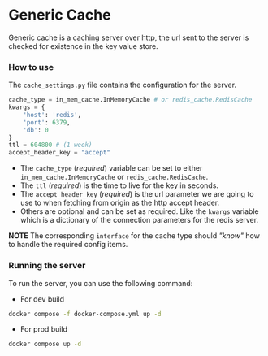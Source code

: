 # Generic Cache
Generic cache is a caching server over http, the url sent to the server is checked for existence in the 
key value store.

### How to use
The `cache_settings.py` file contains the configuration for the server. 
```python
cache_type = in_mem_cache.InMemoryCache # or redis_cache.RedisCache
kwargs = {
    'host': 'redis',
    'port': 6379,
    'db': 0
}
ttl = 604800 # (1 week)
accept_header_key = "accept"
```
  - The `cache_type` (*required*) variable can be set to either `in_mem_cache.InMemoryCache` or `redis_cache.RedisCache`.
  - The `ttl` (*required*) is the time to live for the key in seconds.
  - The `accept_header_key` (*required*) is the url parameter we are going to use to when fetching from origin as the http accept header.
  - Others are optional and can be set as required. Like the `kwargs` variable which is a dictionary of the connection parameters for the redis server.

**NOTE** The corresponding `interface` for the cache type should *"know"* how to handle the required config items. 

### Running the server
To run the server, you can use the following command:
  - For dev build
```bash
docker compose -f docker-compose.yml up -d
```

  - For prod build
```bash
docker compose up -d
```

